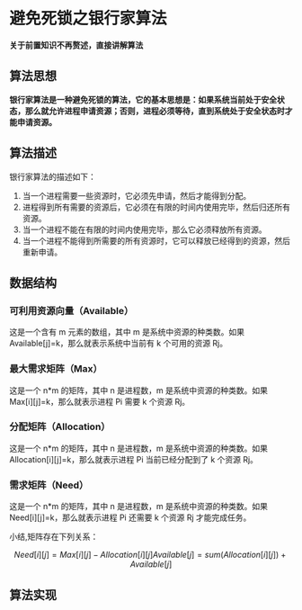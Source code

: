 # 避免死锁之银行家算法

**关于前置知识不再赘述，直接讲解算法**

## 算法思想

**银行家算法是一种避免死锁的算法，它的基本思想是：如果系统当前处于安全状态，那么就允许进程申请资源；否则，进程必须等待，直到系统处于安全状态时才能申请资源。**

## 算法描述

银行家算法的描述如下：

1. 当一个进程需要一些资源时，它必须先申请，然后才能得到分配。
2. 进程得到所有需要的资源后，它必须在有限的时间内使用完毕，然后归还所有资源。
3. 当一个进程不能在有限的时间内使用完毕，那么它必须释放所有资源。
4. 当一个进程不能得到所需要的所有资源时，它可以释放已经得到的资源，然后重新申请。

## 数据结构

### 可利用资源向量（Available）

这是一个含有 m 元素的数组，其中 m 是系统中资源的种类数。如果 Available[j]=k，那么就表示系统中当前有 k 个可用的资源 Rj。

### 最大需求矩阵（Max）

这是一个 n\*m 的矩阵，其中 n 是进程数，m 是系统中资源的种类数。如果 Max[i][j]=k，那么就表示进程 Pi 需要 k 个资源 Rj。

### 分配矩阵（Allocation）

这是一个 n\*m 的矩阵，其中 n 是进程数，m 是系统中资源的种类数。如果 Allocation[i][j]=k，那么就表示进程 Pi 当前已经分配到了 k 个资源 Rj。

### 需求矩阵（Need）

这是一个 n\*m 的矩阵，其中 n 是进程数，m 是系统中资源的种类数。如果 Need[i][j]=k，那么就表示进程 Pi 还需要 k 个资源 Rj 才能完成任务。

小结,矩阵存在下列关系：

```math
Need[i][j]=Max[i][j]-Allocation[i][j]
Available[j]=sum(Allocation[i][j])+Available[j]
```

## 算法实现

